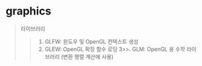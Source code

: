 # graphics
>라이브러리
>>1. GLFW: 윈도우 및 OpenGL 컨텍스트 생성
>>2. GLEW: OpenGL 확장 함수 로딩
3>>. GLM: OpenGL 용 수학 라이브러리 (변환 행렬 계산에 사용)
